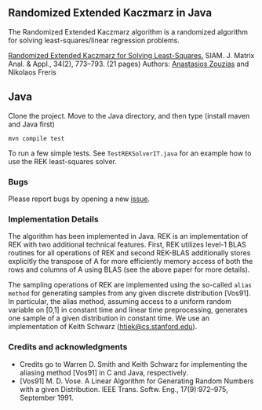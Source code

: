 ## Randomized Extended Kaczmarz in Java

The Randomized Extended Kaczmarz algorithm is a randomized algorithm for solving least-squares/linear regression problems.

[Randomized Extended Kaczmarz for Solving Least-Squares.](http://dx.doi.org/10.1137/120889897)
SIAM. J. Matrix Anal. & Appl., 34(2), 773–793. (21 pages) 
Authors: [Anastasios Zouzias](https://github.com/zouzias) and Nikolaos Freris 

## Java

Clone the project. Move to the Java directory, and then type (install maven and Java first)

```
mvn compile test
```

To run a few simple tests. See `TestREKSolverIT.java` for an example how to use the REK least-squares solver.

### Bugs
Please report bugs by opening a new [issue](https://github.com/zouzias/REK-Java/issues/new).

### Implementation Details
The algorithm has been implemented in Java. REK is an implementation of REK with two additional technical features. First, REK utilizes level-1 BLAS routines for all operations of REK and second REK-BLAS additionally stores explicitly the transpose of A for more efficiently memory access of both the rows and columns of A using BLAS (see the above paper for more details). 

The sampling operations of REK are implemented using the so-called `alias method` for generating samples 
from any given discrete distribution [Vos91]. In particular, the alias method, assuming access 
to a uniform random variable on [0,1] in constant time and linear time preprocessing, generates one sample
of a given distribution in constant time. We use an implementation of Keith Schwarz (htiek@cs.stanford.edu).

### Credits and acknowledgments

* Credits go to Warren D. Smith and Keith Schwarz for implementing the aliasing method [Vos91] in C and Java, respectively.
* [Vos91] M. D. Vose. A Linear Algorithm for Generating Random Numbers with a given Distribution. IEEE Trans. Softw. Eng., 17(9):972–975, September 1991.
